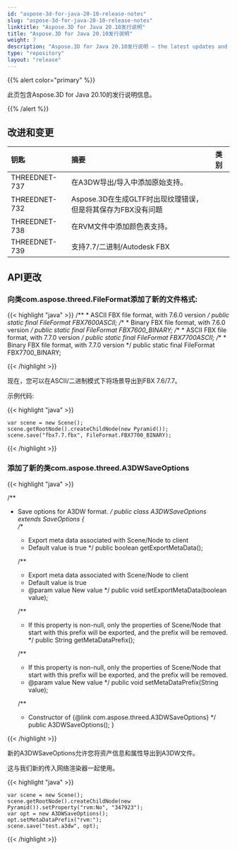 ```yaml
---
id: "aspose-3d-for-java-20-10-release-notes"
slug: "aspose-3d-for-java-20-10-release-notes"
linktitle: "Aspose.3D for Java 20.10发行说明"
title: "Aspose.3D for Java 20.10发行说明"
weight: 7
description: "Aspose.3D for Java 20.10发行说明 – the latest updates and fixes."
type: "repository"
layout: "release"
---
```

{{% alert color="primary" %}}

此页包含Aspose.3D for Java 20.10的发行说明信息。

{{% /alert %}}
## **改进和变更**

|**钥匙**|**摘要**|**类别**|
|:- |:- |:- |
|THREEDNET-737 |在A3DW导出/导入中添加原始支持。|
|THREEDNET-732 |Aspose.3D在生成GLTF时出现纹理错误，但是将其保存为FBX没有问题|
|THREEDNET-738 |在RVM文件中添加颜色表支持。|
|THREEDNET-739 |支持7.7/二进制/Autodesk FBX|


## API更改 ##

### 向类com.aspose.threed.FileFormat添加了新的文件格式:

{{< highlight "java" >}}
    /**
     * ASCII FBX file format, with 7.6.0 version
     */
    public static final FileFormat FBX7600ASCII;
    /**
     * Binary FBX file format, with 7.6.0 version
     */
    public static final FileFormat FBX7600_BINARY;
    /**
     * ASCII FBX file format, with 7.7.0 version
     */
    public static final FileFormat FBX7700ASCII;
    /**
     * Binary FBX file format, with 7.7.0 version
     */
    public static final FileFormat FBX7700_BINARY;

{{< /highlight >}}

现在，您可以在ASCII/二进制模式下将场景导出到FBX 7.6/7.7。

示例代码:

{{< highlight "java" >}}

    var scene = new Scene();
    scene.getRootNode().createChildNode(new Pyramid());
    scene.save("fbx7.7.fbx", FileFormat.FBX7700_BINARY);

{{< /highlight >}}


### 添加了新的类com.aspose.threed.A3DWSaveOptions

{{< highlight "java" >}}


/**
 * Save options for A3DW format.
 */
public class A3DWSaveOptions extends SaveOptions
{    
    /**
     * Export meta data associated with Scene/Node to client
     * Default value is true
     */
    public boolean getExportMetaData();

    /**
     * Export meta data associated with Scene/Node to client
     * Default value is true
     * @param value New value
     */
    public void setExportMetaData(boolean value);

    /**
     * If this property is non-null, only the properties of Scene/Node that start with this prefix will be exported, and the prefix will be removed.
     */
    public String getMetaDataPrefix();

    /**
     * If this property is non-null, only the properties of Scene/Node that start with this prefix will be exported, and the prefix will be removed.
     * @param value New value
     */
    public void setMetaDataPrefix(String value);

    /**
     * Constructor of {@link com.aspose.threed.A3DWSaveOptions}
     */
    public A3DWSaveOptions();
}

{{< /highlight >}}

新的A3DWSaveOptions允许您将资产信息和属性导出到A3DW文件。

这与我们新的传入网络渲染器一起使用。

{{< highlight "java" >}}

    var scene = new Scene();
    scene.getRootNode().createChildNode(new Pyramid()).setProperty("rvm:No", "347923");
    var opt = new A3DWSaveOptions();
    opt.setMetaDataPrefix("rvm:");
    scene.save("test.a3dw", opt);

{{< /highlight >}}
